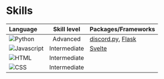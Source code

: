 # Skills

| Language | Skill level | Packages/Frameworks |
|:---------|:-----------:|:--------------------|
| ![Python](https://img.shields.io/badge/Python-yellow?style=flat&logo=python) | Advanced | [discord.py](https://github.com/Rapptz/discord.py), [Flask](#) |
| ![Javascript](https://img.shields.io/badge/Javascript-blue?style=flat&logo=javascript) | Intermediate | [Svelte](#) |
| ![HTML](https://img.shields.io/badge/HTML-orange?style=flat&logo=html5&logoColor=rgb(255,0,0)) | Intermediate | |
| ![CSS](https://img.shields.io/badge/CSS-blue?style=flat&logo=css3&logoColor=rgb(0,0,255)) | Intermediate | |
